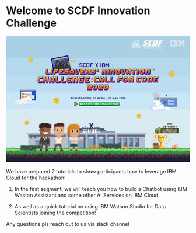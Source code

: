 # Welcome to SCDF Innovation Challenge


![Welcome to SCDF Innovation Challenge](./Workshop_Watsion_Studio/Images/scdf.jpg)


We have prepared 2 tutorials to show participants how to leverage IBM Cloud for the hackathon!

1. In the first segment, we will teach you how to build a Chatbot using IBM Waston Assistant and some other AI Services on IBM Cloud

2. As well as a quick tutorial on using IBM Watson Studio for Data Scientists joining the competition!

Any questions pls reach out to us via slack channel